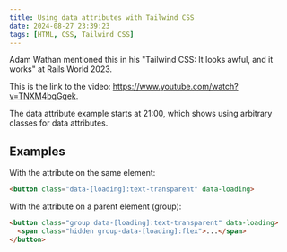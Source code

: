 ```yaml
---
title: Using data attributes with Tailwind CSS
date: 2024-08-27 23:39:23
tags: [HTML, CSS, Tailwind CSS]
---
```


Adam Wathan mentioned this in his "Tailwind CSS: It looks awful, and it works" at Rails World 2023.

This is the link to the video: <https://www.youtube.com/watch?v=TNXM4bqGqek>.

The data attribute example starts at 21:00, which shows using arbitrary classes for data attributes.

## Examples

With the attribute on the same element:

```html
<button class="data-[loading]:text-transparent" data-loading>
```

With the attribute on a parent element (group):

```html
<button class="group data-[loading]:text-transparent" data-loading>
  <span class="hidden group-data-[loading]:flex">...</span>
</button>
```
